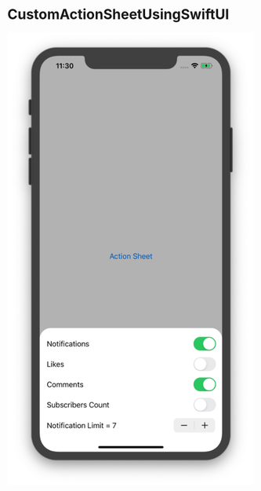 # CustomActionSheetUsingSwiftUI

![](https://github.com/ram4ik/CustomActionSheetUsingSwiftUI/blob/master/CustomActionSheetUsingSwiftUI/Assets.xcassets/Screenshot%202020-01-09%20at%2023.30.22.imageset/Screenshot%202020-01-09%20at%2023.30.22.png)
